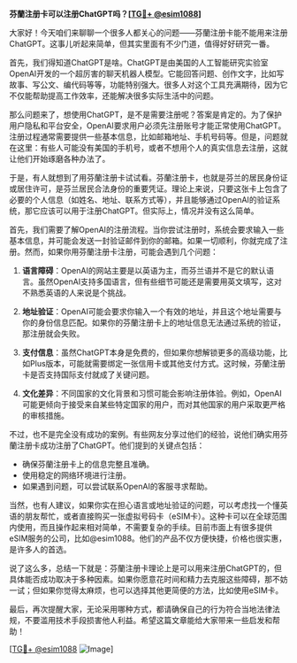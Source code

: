 **芬蘭注册卡可以注册ChatGPT吗？[[TG💪+ @esim1088](https://t.me/s/esim1088)]**

大家好！今天咱们来聊聊一个很多人都关心的问题——芬蘭注册卡能不能用来注册ChatGPT。这事儿听起来简单，但其实里面有不少门道，值得好好研究一番。

首先，我们得知道ChatGPT是啥。ChatGPT是由美国的人工智能研究实验室OpenAI开发的一个超厉害的聊天机器人模型。它能回答问题、创作文字，比如写故事、写公文、编代码等等，功能特别强大。很多人对这个工具充满期待，因为它不仅能帮助提高工作效率，还能解决很多实际生活中的问题。

那么问题来了，想使用ChatGPT，是不是需要注册呢？答案是肯定的。为了保护用户隐私和平台安全，OpenAI要求用户必须先注册账号才能正常使用ChatGPT。注册过程通常需要提供一些基本信息，比如邮箱地址、手机号码等。但是，问题就在这里：有些人可能没有美国的手机号，或者不想用个人的真实信息去注册，这就让他们开始琢磨各种办法了。

于是，有人就想到了用芬蘭注册卡试试看。芬蘭注册卡，也就是芬兰的居民身份证或居住许可，是芬兰居民合法身份的重要凭证。理论上来说，只要这张卡上包含了必要的个人信息（如姓名、地址、联系方式等），并且能够通过OpenAI的验证系统，那它应该可以用于注册ChatGPT。但实际上，情况并没有这么简单。

首先，我们需要了解OpenAI的注册流程。当你尝试注册时，系统会要求输入一些基本信息，并可能会发送一封验证邮件到你的邮箱。如果一切顺利，你就完成了注册。然而，如果你用芬蘭注册卡注册，可能会遇到几个问题：

1. **语言障碍**：OpenAI的网站主要是以英语为主，而芬兰语并不是它的默认语言。虽然OpenAI支持多国语言，但有些细节可能还是需要用英文填写，这对不熟悉英语的人来说是个挑战。

2. **地址验证**：OpenAI可能会要求你输入一个有效的地址，并且这个地址需要与你的身份信息匹配。如果你的芬蘭注册卡上的地址信息无法通过系统的验证，那注册就会失败。

3. **支付信息**：虽然ChatGPT本身是免费的，但如果你想解锁更多的高级功能，比如Plus版本，可能就需要绑定一张信用卡或其他支付方式。这时候，芬蘭注册卡是否支持国际支付就成了关键问题。

4. **文化差异**：不同国家的文化背景和习惯可能会影响注册体验。例如，OpenAI可能更倾向于接受来自某些特定国家的用户，而对其他国家的用户采取更严格的审核措施。

不过，也不是完全没有成功的案例。有些网友分享过他们的经验，说他们确实用芬蘭注册卡成功注册了ChatGPT。他们提到的关键点包括：

- 确保芬蘭注册卡上的信息完整且准确。
- 使用稳定的网络环境进行注册。
- 如果遇到问题，可以尝试联系OpenAI的客服寻求帮助。

当然，也有人建议，如果你实在担心语言或地址验证的问题，可以考虑找一个懂英语的朋友帮忙，或者直接购买一张虚拟号码卡（eSIM卡）。这种卡可以在全球范围内使用，而且操作起来相对简单，不需要复杂的手续。目前市面上有很多提供eSIM服务的公司，比如@esim1088。他们的产品不仅方便快捷，价格也很实惠，是许多人的首选。

说了这么多，总结一下就是：芬蘭注册卡理论上是可以用来注册ChatGPT的，但具体能否成功取决于多种因素。如果你愿意花时间和精力去克服这些障碍，那不妨一试；但如果你觉得太麻烦，也可以选择其他更简便的方法，比如使用eSIM卡。

最后，再次提醒大家，无论采用哪种方式，都请确保自己的行为符合当地法律法规，不要滥用技术手段损害他人利益。希望这篇文章能给大家带来一些启发和帮助！

[[TG💪+ @esim1088](https://t.me/s/esim1088) ![Image](https://i.postimg.cc/4NQfJmqS/Snipaste-2025-05-13-00-14-12.png)]